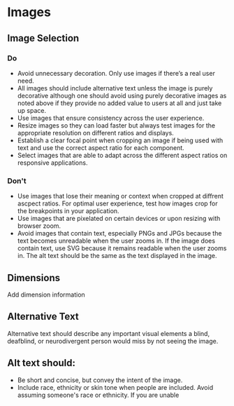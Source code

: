 # Images

## Image Selection

### Do
- Avoid unnecessary decoration. Only use images if there’s a real user need.
- All images should include alternative text unless the image is purely decorative although one should avoid using purely decorative images as noted above if they provide no added value to users at all and just take up space. 
- Use images that ensure consistency across the user experience.
- Resize images so they can load faster but always test images for the appropriate resolution on different ratios and displays.
- Establish a clear focal point when cropping an image if being used with text and use the correct aspect ratio for each component.
- Select images that are able to adapt across the different aspect ratios on responsive applications.

### Don't
- Use images that lose their meaning or context when cropped at diffrent ascpect ratios. For optimal user experience, test how images crop for the breakpoints in your application.
- Use images that are pixelated on certain devices or upon resizing with browser zoom.
- Avoid images that contain text, especially PNGs and JPGs because the text becomes unreadable when the user zooms in. If the image does contain text, use SVG because it remains readable when the user zooms in. The alt text should be the same as the text displayed in the image.

## Dimensions

Add dimension information

## Alternative Text

Alternative text should describe any important visual elements a blind, deafblind, or neurodivergent person would miss by not seeing the image.

## Alt text should:
- Be short and concise, but convey the intent of the image.
- Include race, ethnicity or skin tone when people are included. Avoid assuming someone's race or ethnicity. If you are unable
